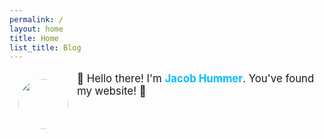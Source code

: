 ```yaml
---
permalink: /
layout: home
title: Home
list_title: Blog
---
```


<img align=left width=80 src="https://avatars.githubusercontent.com/u/61068799?v=4" style="border-radius: 50%; margin: 1em;">

<p style="font-size: 1.2em;">👋 Hello there! I'm <b style="color:deepskyblue">Jacob Hummer</b>. You've found my website! 🤩</p>
